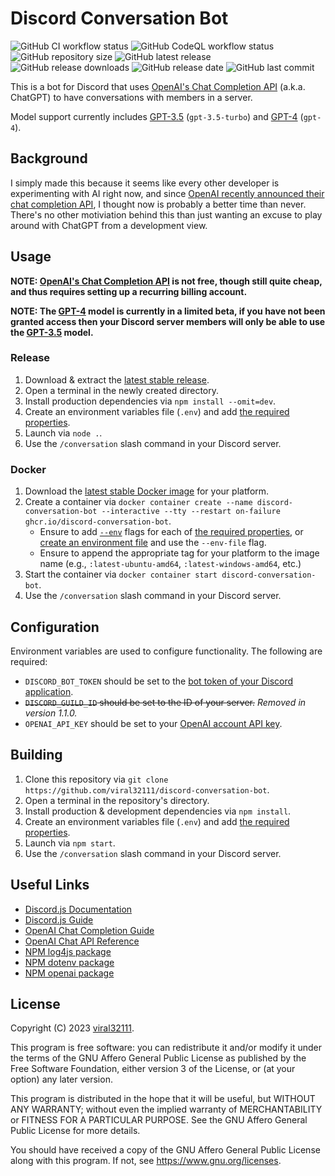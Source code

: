 # Discord Conversation Bot

![GitHub CI workflow status](https://img.shields.io/github/actions/workflow/status/viral32111/discord-conversation-bot/ci.yml?label=CI)
![GitHub CodeQL workflow status](https://img.shields.io/github/actions/workflow/status/viral32111/discord-conversation-bot/codeql.yml?label=CodeQL)
![GitHub repository size](https://img.shields.io/github/repo-size/viral32111/discord-conversation-bot?label=Size)
![GitHub latest release](https://img.shields.io/github/v/release/viral32111/discord-conversation-bot?label=Latest%20Release)
![GitHub release downloads](https://img.shields.io/github/downloads/viral32111/discord-conversation-bot/total?label=Downloads)
![GitHub release date](https://img.shields.io/github/release-date/viral32111/discord-conversation-bot?label=Release%20Date)
![GitHub last commit](https://img.shields.io/github/last-commit/viral32111/discord-conversation-bot?label=Latest%20Update)

This is a bot for Discord that uses [OpenAI's Chat Completion API](https://platform.openai.com/docs/guides/chat) (a.k.a. ChatGPT) to have conversations with members in a server.

Model support currently includes [GPT-3.5](https://platform.openai.com/docs/models/gpt-3-5) (`gpt-3.5-turbo`) and [GPT-4](https://platform.openai.com/docs/models/gpt-4) (`gpt-4`).

## Background

I simply made this because it seems like every other developer is experimenting with AI right now, and since [OpenAI recently announced their chat completion API](https://openai.com/blog/introducing-chatgpt-and-whisper-apis), I thought now is probably a better time than never. There's no other motiviation behind this than just wanting an excuse to play around with ChatGPT from a development view.

## Usage

**NOTE: [OpenAI's Chat Completion API](https://platform.openai.com/docs/guides/chat) is not free, though still quite cheap, and thus requires setting up a recurring billing account.**

**NOTE: The [GPT-4](https://platform.openai.com/docs/models/gpt-4) model is currently in a limited beta, if you have not been granted access then your Discord server members will only be able to use the [GPT-3.5](https://platform.openai.com/docs/models/gpt-3-5) model.**

### Release

1. Download & extract the [latest stable release](https://github.com/viral32111/discord-conversation-bot/releases/latest).
2. Open a terminal in the newly created directory.
3. Install production dependencies via `npm install --omit=dev`.
4. Create an environment variables file (`.env`) and add [the required properties](#Configuration).
5. Launch via `node .`.
6. Use the `/conversation` slash command in your Discord server.

### Docker

1. Download the [latest stable Docker image](https://github.com/viral32111/discord-conversation-bot/pkgs/container/discord-conversation-bot) for your platform.
2. Create a container via `docker container create --name discord-conversation-bot --interactive --tty --restart on-failure ghcr.io/discord-conversation-bot`.
	* Ensure to add [`--env`](https://docs.docker.com/engine/reference/commandline/run/#env) flags for each of [the required properties](#Configuration), or [create an environment file](https://docs.docker.com/compose/environment-variables/env-file/) and use the `--env-file` flag.
	* Ensure to append the appropriate tag for your platform to the image name (e.g., `:latest-ubuntu-amd64`, `:latest-windows-amd64`, etc.)
3. Start the container via `docker container start discord-conversation-bot`.
4. Use the `/conversation` slash command in your Discord server.

## Configuration

Environment variables are used to configure functionality. The following are required:

* `DISCORD_BOT_TOKEN` should be set to the [bot token of your Discord application](https://discord.com/developers/applications).
* ~~`DISCORD_GUILD_ID` should be set to the ID of your server.~~ *Removed in version 1.1.0.*
* `OPENAI_API_KEY` should be set to your [OpenAI account API key](https://platform.openai.com/account/api-keys).

## Building

1. Clone this repository via `git clone https://github.com/viral32111/discord-conversation-bot`.
2. Open a terminal in the repository's directory.
3. Install production & development dependencies via `npm install`.
4. Create an environment variables file (`.env`) and add [the required properties](#Configuration).
5. Launch via `npm start`.
6. Use the `/conversation` slash command in your Discord server.

## Useful Links

* [Discord.js Documentation](https://discord.js.org/#/docs/discord.js/main/general/welcome)
* [Discord.js Guide](https://discordjs.guide/creating-your-bot/main-file.html)
* [OpenAI Chat Completion Guide](https://platform.openai.com/docs/guides/chat)
* [OpenAI Chat API Reference](https://platform.openai.com/docs/api-reference/chat/create)
* [NPM log4js package](https://www.npmjs.com/package/log4js)
* [NPM dotenv package](https://www.npmjs.com/package/dotenv)
* [NPM openai package](https://www.npmjs.com/package/openai)

## License

Copyright (C) 2023 [viral32111](https://viral32111.com).

This program is free software: you can redistribute it and/or modify
it under the terms of the GNU Affero General Public License as
published by the Free Software Foundation, either version 3 of the
License, or (at your option) any later version.

This program is distributed in the hope that it will be useful,
but WITHOUT ANY WARRANTY; without even the implied warranty of
MERCHANTABILITY or FITNESS FOR A PARTICULAR PURPOSE. See the
GNU Affero General Public License for more details.

You should have received a copy of the GNU Affero General Public License
along with this program. If not, see https://www.gnu.org/licenses.
